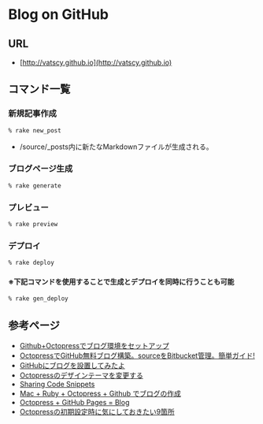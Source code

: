 # Blog on GitHub

## URL

- [http://vatscy.github.io](http://vatscy.github.io)

## コマンド一覧

### 新規記事作成

```zsh
% rake new_post
```

- /source/_posts内に新たなMarkdownファイルが生成される。

### ブログページ生成

```zsh
% rake generate
```

### プレビュー

```zsh
% rake preview
```

### デプロイ

```zsh
% rake deploy
```

#### ※下記コマンドを使用することで生成とデプロイを同時に行うことも可能

```zsh
% rake gen_deploy
```

## 参考ページ

- [Github+Octopressでブログ環境をセットアップ](http://k-mats.github.io/blog/2013/03/03/blog-on-github/)
- [OctopressでGitHub無料ブログ構築。sourceをBitbucket管理。簡単ガイド!](http://morizyun.github.io/blog/octopress-gitpage-minimum-install-guide/)
- [GitHubにブログを設置してみたよ](http://shogo82148.github.io/blog/2012/03/21/test/)
- [Octopressのデザインテーマを変更する](http://namusyaka.github.io/blog/2012/10/03/github-jekyll/)
- [Sharing Code Snippets](http://octopress.org/docs/blogging/code/)
- [Mac + Ruby + Octopress + Github でブログの作成](http://salinger.github.io/blog/2013/01/14/1/)
- [Octopress + GitHub Pages = Blog](http://change-the-world.github.io/blog/2012/08/26/1/)
- [Octopressの初期設定時に気にしておきたい9箇所](http://tantant.jp/blog/Octopress/configuring-octopress/)
